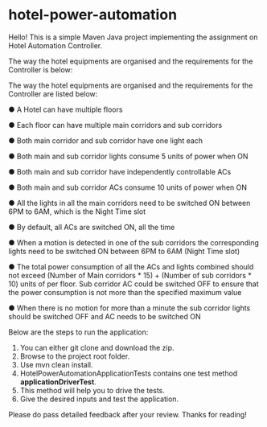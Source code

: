 # hotel-power-automation

Hello! This is a simple Maven Java project implementing the assignment on Hotel Automation Controller.

The way the hotel equipments are organised and the requirements for the Controller is below:

The way the hotel equipments are organised and the requirements for the Controller are listed
below:

● A Hotel can have multiple floors

● Each floor can have multiple main corridors and sub corridors

● Both main corridor and sub corridor have one light each

● Both main and sub corridor lights consume 5 units of power when ON

● Both main and sub corridor have independently controllable ACs

● Both main and sub corridor ACs consume 10 units of power when ON

● All the lights in all the main corridors need to be switched ON between 6PM to 6AM,
which is the Night Time slot

● By default, all ACs are switched ON, all the time

● When a motion is detected in one of the sub corridors the corresponding lights need to
be switched ON between 6PM to 6AM (Night Time slot)

● The total power consumption of all the ACs and lights combined should not exceed
(Number of Main corridors * 15) + (Number of sub corridors * 10) units of per floor. Sub
corridor AC could be switched OFF to ensure that the power consumption is not more
than the specified maximum value

● When there is no motion for more than a minute the sub corridor lights should be
switched OFF and AC needs to be switched ON


Below are the steps to run the application:
1. You can either git clone and download the zip. 
2. Browse to the project root folder.
3. Use mvn clean install.
4. HotelPowerAutomationApplicationTests contains one test method **applicationDriverTest**.
5. This method will help you to drive the tests.
6. Give the desired inputs and test the application.

Please do pass detailed feedback after your review. Thanks for reading!